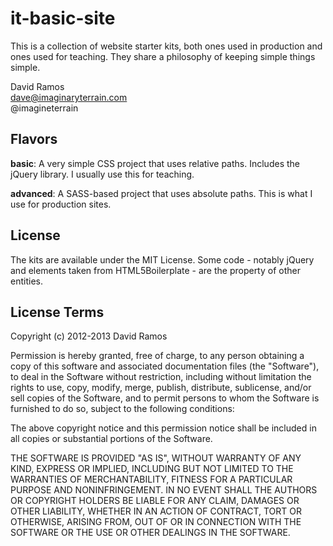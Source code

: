 # it-basic-site

This is a collection of website starter kits, both ones used in production and ones used for teaching. They share a philosophy of keeping simple things simple.

David Ramos  
dave@imaginaryterrain.com  
@imagineterrain


## Flavors

**basic**: A very simple CSS project that uses relative paths. Includes the jQuery library. I usually use this for teaching.

**advanced**: A SASS-based project that uses absolute paths. This is what I use for production sites.


## License

The kits are available under the MIT License. Some code - notably jQuery and elements taken from HTML5Boilerplate - are the property of other entities.


## License Terms

Copyright (c) 2012-2013 David Ramos

Permission is hereby granted, free of charge, to any person obtaining a copy
of this software and associated documentation files (the "Software"), to deal
in the Software without restriction, including without limitation the rights
to use, copy, modify, merge, publish, distribute, sublicense, and/or sell
copies of the Software, and to permit persons to whom the Software is
furnished to do so, subject to the following conditions:

The above copyright notice and this permission notice shall be included in
all copies or substantial portions of the Software.

THE SOFTWARE IS PROVIDED "AS IS", WITHOUT WARRANTY OF ANY KIND, EXPRESS OR
IMPLIED, INCLUDING BUT NOT LIMITED TO THE WARRANTIES OF MERCHANTABILITY,
FITNESS FOR A PARTICULAR PURPOSE AND NONINFRINGEMENT. IN NO EVENT SHALL THE
AUTHORS OR COPYRIGHT HOLDERS BE LIABLE FOR ANY CLAIM, DAMAGES OR OTHER
LIABILITY, WHETHER IN AN ACTION OF CONTRACT, TORT OR OTHERWISE, ARISING FROM,
OUT OF OR IN CONNECTION WITH THE SOFTWARE OR THE USE OR OTHER DEALINGS IN
THE SOFTWARE.

